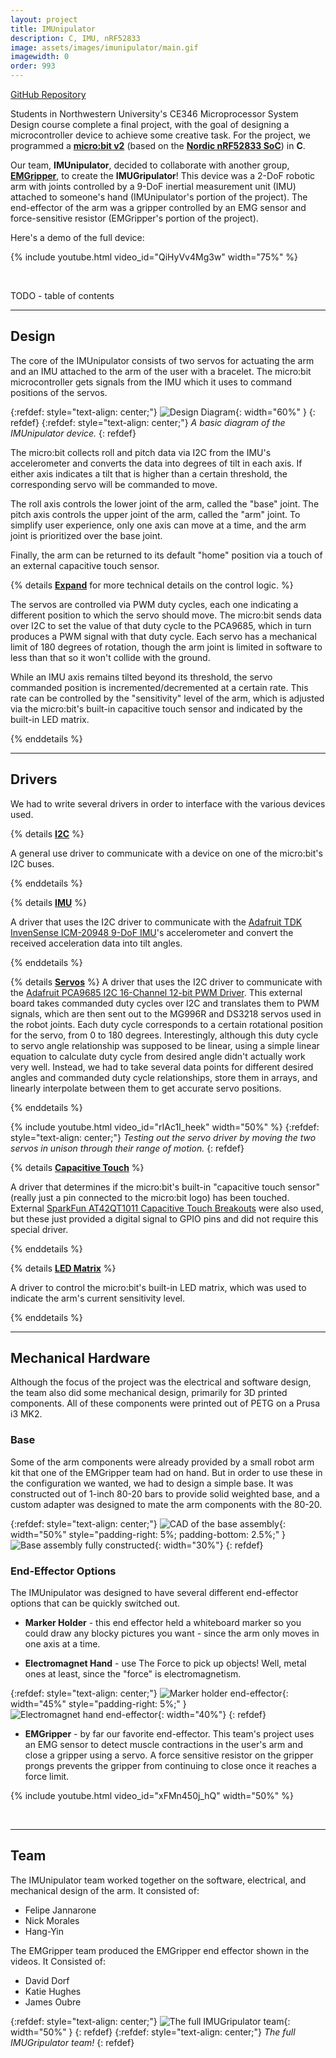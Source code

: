 ```yaml
---
layout: project
title: IMUnipulator
description: C, IMU, nRF52833
image: assets/images/imunipulator/main.gif
imagewidth: 0
order: 993
---
```


[GitHub Repository](https://github.com/hang-yin/IMUnipulator)

Students in Northwestern University's CE346 Microprocessor System Design course complete a final project, with the goal of designing a microcontroller device to achieve some creative task. For the project, we programmed a [**micro:bit v2**](https://tech.microbit.org/hardware/2-0-revision/) (based on the [**Nordic nRF52833 SoC**](https://www.nordicsemi.com/Products/nRF52833)) in **C**.

Our team, **IMUnipulator**, decided to collaborate with another group, [**EMGripper**](https://github.com/katie-hughes/emgripper), to create the **IMUGripulator**! This device was a 2-DoF robotic arm with joints controlled by a 9-DoF inertial measurement unit (IMU) attached to someone's hand (IMUnipulator's portion of the project). The end-effector of the arm was a gripper controlled by an EMG sensor and force-sensitive resistor (EMGripper's portion of the project).

Here's a demo of the full device:

{% include youtube.html video_id="QiHyVv4Mg3w" width="75%" %}

<br>

TODO - table of contents

****

## Design
The core of the IMUnipulator consists of two servos for actuating the arm and an IMU attached to the arm of the user with a bracelet. The micro:bit microcontroller gets signals from the IMU which it uses to command positions of the servos.

{:refdef: style="text-align: center;"}
![Design Diagram](/assets/images/imunipulator/design-diagram.png){: width="60%" }
{: refdef}
{:refdef: style="text-align: center;"}
_A basic diagram of the IMUnipulator device._
{: refdef}

The micro:bit collects roll and pitch data via I2C from the IMU's accelerometer and converts the data into degrees of tilt in each axis. If either axis indicates a tilt that is higher than a certain threshold, the corresponding servo will be commanded to move.

The roll axis controls the lower joint of the arm, called the "base" joint. The pitch axis controls the upper joint of the arm, called the "arm" joint. To simplify user experience, only one axis can move at a time, and the arm joint is prioritized over the base joint.

Finally, the arm can be returned to its default "home" position via a touch of an external capacitive touch sensor.

{% details **<u>Expand</u>** for more technical details on the control logic. %}

The servos are controlled via PWM duty cycles, each one indicating a different position to which the servo should move. The micro:bit sends data over I2C to set the value of that duty cycle to the PCA9685, which in turn produces a PWM signal with that duty cycle. Each servo has a mechanical limit of 180 degrees of rotation, though the arm joint is limited in software to less than that so it won't collide with the ground.

While an IMU axis remains tilted beyond its threshold, the servo commanded position is incremented/decremented at a certain rate. This rate can be controlled by the "sensitivity" level of the arm, which is adjusted via the micro:bit's built-in capacitive touch sensor and indicated by the built-in LED matrix.

{% enddetails %}

****

## Drivers
We had to write several drivers in order to interface with the various devices used.

{% details **<u>I2C</u>** %}

A general use driver to communicate with a device on one of the micro:bit's I2C buses.

{% enddetails %}

{% details **<u>IMU</u>** %}

A driver that uses the I2C driver to communicate with the [Adafruit TDK InvenSense ICM-20948 9-DoF IMU](https://learn.adafruit.com/adafruit-tdk-invensense-icm-20948-9-dof-imu)'s accelerometer and convert the received acceleration data into tilt angles.

{% enddetails %}

{% details **<u>Servos</u>** %}
A driver that uses the I2C driver to communicate with the [Adafruit PCA9685 I2C 16-Channel 12-bit PWM Driver](https://www.adafruit.com/product/815). This external board takes commanded duty cycles over I2C and translates them to PWM signals, which are then sent out to the MG996R and DS3218 servos used in the robot joints. Each duty cycle corresponds to a certain rotational position for the servo, from 0 to 180 degrees. Interestingly, although this duty cycle to servo angle relationship was supposed to be linear, using a simple linear equation to calculate duty cycle from desired angle didn't actually work very well. Instead, we had to take several data points for different desired angles and commanded duty cycle relationships, store them in arrays, and linearly interpolate between them to get accurate servo positions.

{% enddetails %}

{% include youtube.html video_id="rIAc1I_heek" width="50%" %}
{:refdef: style="text-align: center;"}
_Testing out the servo driver by moving the two servos in unison through their range of motion._
{: refdef}

{% details **<u>Capacitive Touch</u>** %}

A driver that determines if the micro:bit's built-in "capacitive touch sensor" (really just a pin connected to the micro:bit logo) has been touched. External [SparkFun AT42QT1011 Capacitive Touch Breakouts](https://www.sparkfun.com/products/14520) were also used, but these just provided a digital signal to GPIO pins and did not require this special driver.

{% enddetails %}



{% details **<u>LED Matrix</u>** %}

A driver to control the micro:bit's built-in LED matrix, which was used to indicate the arm's current sensitivity level.

{% enddetails %}

****

## Mechanical Hardware
Although the focus of the project was the electrical and software design, the team also did some mechanical design, primarily for 3D printed components. All of these components were printed out of PETG on a Prusa i3 MK2.

### Base
Some of the arm components were already provided by a small robot arm kit that one of the EMGripper team had on hand. But in order to use these in the configuration we wanted, we had to design a simple base. It was constructed out of 1-inch 80-20 bars to provide solid weighted base, and a custom adapter was designed to mate the arm components with the 80-20.

{:refdef: style="text-align: center;"}
![CAD of the base assembly](/assets/images/imunipulator/base-cad.png){: width="50%" style="padding-right: 5%; padding-bottom: 2.5%;" }
![Base assembly fully constructed](/assets/images/imunipulator/base-complete.jpg){: width="30%"}
{: refdef}

### End-Effector Options
The IMUnipulator was designed to have several different end-effector options that can be quickly switched out.

- **Marker Holder** - this end effector held a whiteboard marker so you could draw any blocky pictures you want - since the arm only moves in one axis at a time.

- **Electromagnet Hand** - use The Force to pick up objects! Well, metal ones at least, since the "force" is electromagnetism.

{:refdef: style="text-align: center;"}
![Marker holder end-effector](/assets/images/imunipulator/ee-marker-cad.png){: width="45%" style="padding-right: 5%;" }
![Electromagnet hand end-effector](/assets/images/imunipulator/ee-electromagnet-cad.png){: width="40%"}
{: refdef}

- **EMGripper** - by far our favorite end-effector. This team's project uses an EMG sensor to detect muscle contractions in the user's arm and close a gripper using a servo. A force sensitive resistor on the gripper prongs prevents the gripper from continuing to close once it reaches a force limit.

{% include youtube.html video_id="xFMn450j_hQ" width="50%" %}

<br>

****

## Team
The IMUnipulator team worked together on the software, electrical, and mechanical design of the arm. It consisted of:
- Felipe Jannarone
- Nick Morales
- Hang-Yin

The EMGripper team produced the EMGripper end effector shown in the videos. It Consisted of:
- David Dorf
- Katie Hughes
- James Oubre

{:refdef: style="text-align: center;"}
![The full IMUGripulator team](/assets/images/imunipulator/team.jpg){: width="50%" }
{: refdef}
{:refdef: style="text-align: center;"}
_The full IMUGripulator team!_
{: refdef}